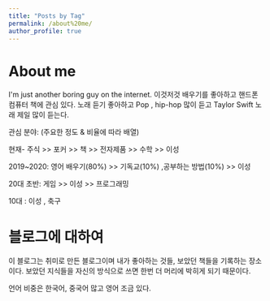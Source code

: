 ```yaml
---
title: "Posts by Tag"
permalink: /about%20me/
author_profile: true
---
```


# About me 

I'm just another boring guy on the internet. 이것저것 배우기를 좋아하고 핸드폰 컴퓨터 책에 관심 있다. 노래 듣기 좋아하고 Pop , hip-hop 많이 듣고 Taylor Swift 노래 제일 많이 듣는다.



관심 분야: (주요한 정도 & 비율에 따라 배열)

현재- 주식 >> 포커 >> 책 >> 전자제품 >> 수학 >> 이성

2019~2020: 영어 배우기(80%) >> 기독교(10%) ,공부하는 방법(10%) >> 이성

20대 초반: 게임 >> 이성 >> 프로그래밍

10대 : 이성 , 축구



# 블로그에 대하여

이 블로그는 취미로 만든 블로그이며 내가 좋아하는 것들, 보았던 책들을 기록하는 장소이다. 보았던 지식들을 자신의 방식으로 쓰면 한번 더 머리에 박히게 되기 때문이다.



언어 비중은 한국어, 중국어 많고 영어 조금 있다. 
